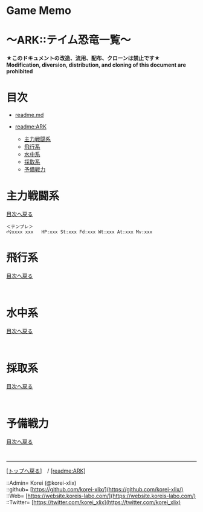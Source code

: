 # Game Memo
  
<h1>～ARK::テイム恐竜一覧～</h1>  
  

**★このドキュメントの改造、流用、配布、クローンは禁止です★**  
    **Modification, diversion, distribution, and cloning of this document are prohibited**  
  





<h1 id="aMokuji">目次</h1>  

* [readme.md](/readme.md)

* [readme:ARK](/game_memo/ARK/readme.md)

  * [主力戦闘系](#aMain)
  * [飛行系](#aAir)
  * [水中系](#aMarin)
  * [採取系](#aCollection)
  * [予備戦力](#aSub)
  





<h1 id="aMain">主力戦闘系</h1>  
  
  [目次へ戻る](#aMokuji)  
  

```text
＜テンプレ＞
♂♀xxxx xxx   HP:xxx St:xxx Fd:xxx Wt:xxx At:xxx Mv:xxx

```
  





<h1 id="aAir">飛行系</h1>  
  
  [目次へ戻る](#aMokuji)  
  

```text


```
  





<h1 id="aMarin">水中系</h1>  
  
  [目次へ戻る](#aMokuji)  
  

```text


```
  





<h1 id="aCollection">採取系</h1>  
  
  [目次へ戻る](#aMokuji)  
  

```text


```
  





<h1 id="aSub">予備戦力</h1>  
  
  [目次へ戻る](#aMokuji)  
  

```text


```
  





***
[[トップへ戻る]](/readme.md)　/
[[readme:ARK]](/game_memo/ARK/readme.md)  
  
::Admin= Korei (@korei-xlix)  
::github= [https://github.com/korei-xlix/](https://github.com/korei-xlix/)  
::Web= [https://website.koreis-labo.com/](https://website.koreis-labo.com/)  
::Twitter= [https://twitter.com/korei_xlix](https://twitter.com/korei_xlix)  
